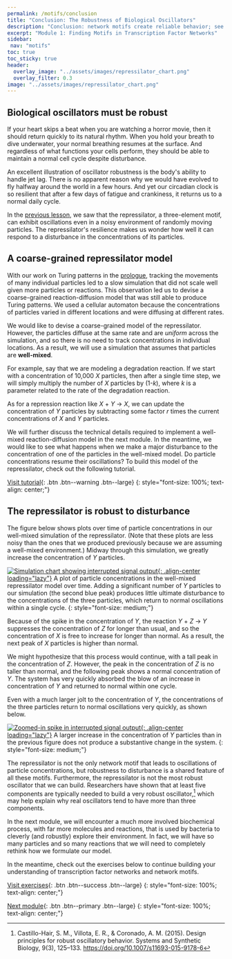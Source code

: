 ```yaml
---
permalink: /motifs/conclusion
title: "Conclusion: The Robustness of Biological Oscillators"
description: "Conclusion: network motifs create reliable behavior; see how feedback speed, buffering, and modularity emerge across biology."
excerpt: "Module 1: Finding Motifs in Transcription Factor Networks"
sidebar:
 nav: "motifs"
toc: true
toc_sticky: true
header:
  overlay_image: "../assets/images/repressilator_chart.png"
  overlay_filter: 0.3
image: "../assets/images/repressilator_chart.png"
---
```


## Biological oscillators must be robust

If your heart skips a beat when you are watching a horror movie, then it should return quickly to its natural rhythm. When you hold your breath to dive underwater, your normal breathing resumes at the surface. And regardless of what functions your cells perform, they should be able to maintain a normal cell cycle despite disturbance.

An excellent illustration of oscillator robustness is the body's ability to handle jet lag. There is no apparent reason why we would have evolved to fly halfway around the world in a few hours. And yet our circadian clock is so resilient that after a few days of fatigue and crankiness, it returns us to a normal daily cycle.

In the [previous lesson](oscillators), we saw that the repressilator, a three-element motif, can exhibit oscillations even in a noisy environment of randomly moving particles. The repressilator's resilience makes us wonder how well it can respond to a disturbance in the concentrations of its particles.

## A coarse-grained repressilator model

With our work on Turing patterns in the [prologue](../prologue/), tracking the movements of many individual particles led to a slow simulation that did not scale well given more particles or reactions. This observation led us to devise a coarse-grained reaction-diffusion model that was still able to produce Turing patterns. We used a cellular automaton because the concentrations of particles varied in different locations and were diffusing at different rates.

We would like to devise a coarse-grained model of the repressilator. However, the particles diffuse at the same rate and are *uniform* across the simulation, and so there is no need to track concentrations in individual locations. As a result, we will use a simulation that assumes that particles are **well-mixed**.

For example, say that we are modeling a degradation reaction. If we start with a concentration of 10,000 *X* particles, then after a single time step, we will simply multiply the number of *X* particles by (1-*k*), where *k* is a parameter related to the rate of the degradation reaction.

As for a repression reaction like *X* + *Y* → *X*, we can update the concentration of *Y* particles by subtracting some factor *r* times the current concentrations of *X* and *Y* particles.

We will further discuss the technical details required to implement a well-mixed reaction-diffusion model in the next module. In the meantime, we would like to see what happens when we make a major disturbance to the concentration of one of the particles in the well-mixed model. Do particle concentrations resume their oscillations? To build this model of the repressilator, check out the following tutorial.

[Visit tutorial](tutorial_perturb){: .btn .btn--warning .btn--large}
{: style="font-size: 100%; text-align: center;"}

## The repressilator is robust to disturbance

The figure below shows plots over time of particle concentrations in our well-mixed simulation of the repressilator. (Note that these plots are less noisy than the ones that we produced previously because we are assuming a well-mixed environment.)  Midway through this simulation, we greatly increase the concentration of *Y* particles.

[![Simulation chart showing interrupted signal output](../assets/images/600px/nf_sim_interrupted_chart.png){: .align-center loading="lazy"}](../assets/images/nf_sim_interrupted_chart.png)
A plot of particle concentrations in the well-mixed repressilator model over time. Adding a significant number of *Y* particles to our simulation (the second blue peak) produces little ultimate disturbance to the concentrations of the three particles, which return to normal oscillations within a single cycle.
{: style="font-size: medium;"}

Because of the spike in the concentration of *Y*, the reaction *Y* + *Z* → *Y* suppresses the concentration of *Z* for longer than usual, and so the concentration of *X* is free to increase for longer than normal. As a result, the next peak of *X* particles is higher than normal.

We might hypothesize that this process would continue, with a tall peak in the concentration of *Z*. However, the peak in the concentration of *Z* is no taller than normal, and the following peak shows a normal concentration of *Y*. The system has very quickly absorbed the blow of an increase in concentration of *Y* and returned to normal within one cycle.

Even with a much larger jolt to the concentration of *Y*, the concentrations of the three particles return to normal oscillations very quickly, as shown below.

[![Zoomed-in spike in interrupted signal output](../assets/images/600px/nf_sim_interrupted_chart_spike.png){: .align-center loading="lazy"}](../assets/images/nf_sim_interrupted_chart_spike.png)
A larger increase in the concentration of *Y* particles than in the previous figure does not produce a substantive change in the system.
{: style="font-size: medium;"}

The repressilator is not the only network motif that leads to oscillations of particle concentrations, but robustness to disturbance is a shared feature of all these motifs. Furthermore, the repressilator is not the most robust oscillator that we can build. Researchers have shown that at least five components are typically needed to build a very robust oscillator,[^repress] which may help explain why real oscillators tend to have more than three components.

In the next module, we will encounter a much more involved biochemical process, with far more molecules and reactions, that is used by bacteria to cleverly (and robustly) explore their environment. In fact, we will have so many particles and so many reactions that we will need to completely rethink how we formulate our model.

In the meantime, check out the exercises below to continue building your understanding of transcription factor networks and network motifs.

[Visit exercises](exercises){: .btn .btn--success .btn--large}
{: style="font-size: 100%; text-align: center;"}

[Next module](../chemotaxis/home){: .btn .btn--primary .btn--large}
{: style="font-size: 100%; text-align: center;"}

[^ffl]: Image adapted from Mangan, S., & Alon, U. (2003). Structure and function of the feed-forward loop network motif. Proceedings of the National Academy of Sciences of the United States of America, 100(21), 11980–11985. https://doi.org/10.1073/pnas.2133841100

[^oscillator]: Elowitz, M. B. & Leibler, S. A Synthetic Oscillatory Network of Transcriptional Regulators. Nature 403, 335-338 (2000).

[^repress]: Castillo-Hair, S. M., Villota, E. R., & Coronado, A. M. (2015). Design principles for robust oscillatory behavior. Systems and Synthetic Biology, 9(3), 125–133. https://doi.org/10.1007/s11693-015-9178-6
